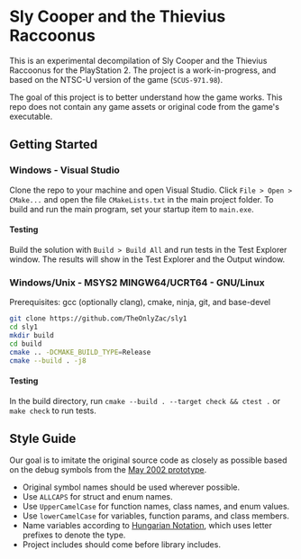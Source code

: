 # Sly Cooper and the Thievius Raccoonus

This is an experimental decompilation of Sly Cooper and the Thievius Raccoonus for the PlayStation 2. The project is a work-in-progress, and based on the NTSC-U version of the game (`SCUS-971.98`).

The goal of this project is to better understand how the game works. This repo does not contain any game assets or original code from the game's executable.

## Getting Started

### Windows - Visual Studio

Clone the repo to your machine and open Visual Studio. Click `File > Open > CMake...` and open the file `CMakeLists.txt` in the main project folder. To build and run the main program, set your startup item to `main.exe`.

#### Testing

Build the solution with `Build > Build All` and run tests in the Test Explorer window. The results will show in the Test Explorer and the Output window.

### Windows/Unix - MSYS2 MINGW64/UCRT64 - GNU/Linux

Prerequisites: gcc (optionally clang), cmake, ninja, git, and base-devel

```bash
git clone https://github.com/TheOnlyZac/sly1
cd sly1
mkdir build
cd build
cmake .. -DCMAKE_BUILD_TYPE=Release
cmake --build . -j8
```

#### Testing

In the build directory, run `cmake --build . --target check && ctest .`  or `make check` to run tests.

## Style Guide

Our goal is to imitate the original source code as closely as possible based on the debug symbols from the [May 2002 prototype](https://hiddenpalace.org/Sly_Cooper_and_the_Thievius_Raccoonus_(May_19,_2002_prototype)).

* Original symbol names should be used wherever possible.
* Use `ALLCAPS` for struct and enum names.
* Use `UpperCamelCase` for function names, class names, and enum values.
* Use `lowerCamelCase` for variables, function params, and class members.
* Name variables according to [Hungarian Notation](https://en.wikipedia.org/wiki/Hungarian_notation), which uses letter prefixes to denote the type.
* Project includes should come before library includes.

